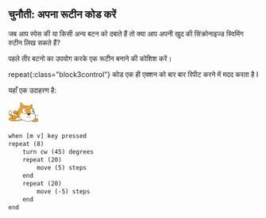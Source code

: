 ## चुनौती: अपना रूटीन कोड करें

जब आप स्पेस की या किसी अन्य बटन को दबाते हैं तो क्या आप अपनी खुद की सिंक्रोनाइज्ड स्विमिंग रुटीन लिख सकते हैं?

पहले तीर बटनो का उपयोग करके एक रूटीन बनाने की कोशिश करें।

repeat{:class="block3control"} कोड एक ही एक्शन को बार बार रिपीट करने में मदद करता है I

यहाँ एक उदाहरण है:

![तैराक स्प्राइट](images/swimmer-sprite.png)

```blocks3
when [m v] key pressed
repeat (8)
    turn cw (45) degrees
    repeat (20)
        move (5) steps
    end
    repeat (20)
        move (-5) steps
    end
end
```

